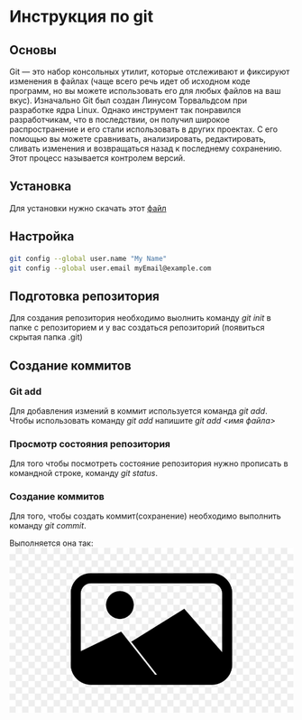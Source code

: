 # Инструкция по git

## Основы

Git — это набор консольных утилит, которые отслеживают и фиксируют изменения в файлах (чаще всего речь идет об исходном коде программ, но вы можете использовать его для любых файлов на ваш вкус). Изначально Git был создан Линусом Торвальдсом при разработке ядра Linux. Однако инструмент так понравился разработчикам, что в последствии, он получил широкое распространение и его стали использовать в других проектах. С его помощью вы можете сравнивать, анализировать, редактировать, сливать изменения и возвращаться назад к последнему сохранению. Этот процесс называется контролем версий.

## Установка

Для установки нужно скачать этот [файл](https://git-scm.com/downloads)

## Настройка

```sh
git config --global user.name "My Name"
git config --global user.email myEmail@example.com
```

## Подготовка репозитория
Для создания репозитория необходимо выолнить команду *git init* в папке с репозиторием и у вас создаться репозиторий (появиться скрытая папка .git)


## Создание коммитов

### Git add
Для добавления измений в коммит используется команда
*git add*. Чтобы использовать команду *git add* напишите *git add <имя файла>*

### Просмотр состояния репозитория

Для того чтобы посмотреть состояние репозитория нужно прописать в командной строке, команду *git status*.

### Создание коммитов 
Для того, чтобы создать коммит(сохранение) необходимо выполнить команду *git commit*. 

Выполняется она так:
![Выполняется она так](/img.jpg)
